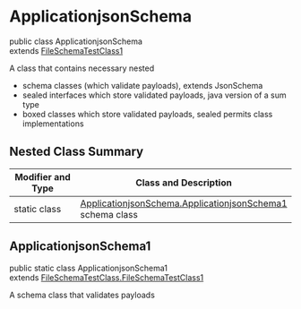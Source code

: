 # ApplicationjsonSchema
public class ApplicationjsonSchema<br>
extends [FileSchemaTestClass1](../../../../../components/schemas/FileSchemaTestClass.md#fileschematestclass)

A class that contains necessary nested
- schema classes (which validate payloads), extends JsonSchema
- sealed interfaces which store validated payloads, java version of a sum type
- boxed classes which store validated payloads, sealed permits class implementations

## Nested Class Summary
| Modifier and Type | Class and Description |
| ----------------- | ---------------------- |
| static class | [ApplicationjsonSchema.ApplicationjsonSchema1](#applicationjsonschema1)<br> schema class |

## ApplicationjsonSchema1
public static class ApplicationjsonSchema1<br>
extends [FileSchemaTestClass.FileSchemaTestClass1](../../../../../components/schemas/FileSchemaTestClass.md#fileschematestclass1)

A schema class that validates payloads
